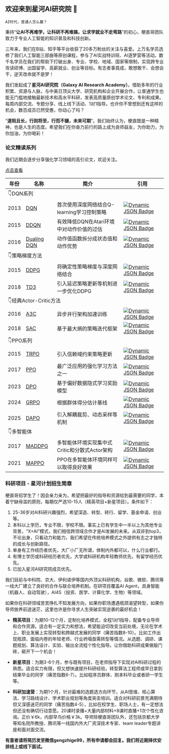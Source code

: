 ## 欢迎来到星河AI研究院 👋

    AI时代，普通人怎么赢？


秉持“**让AI不再难学，让科研不再难搞，让求学就业不走弯路**”的初心，梗直哥团队致力于专业人工智能的知识普及和科技创新。

三年来，我们在B站、知乎等平台收获了20多万粉丝的关注与喜爱。上万名学员选修了我们人工智能三部曲等原创课程，参与了AI实战特训班、AI逐梦营等活动。数千名学员在我们的帮助下打破出身、专业、学校、地域、国家等限制，实现跨专业攻读硕博、出国留学、高薪就业、创业等目标。有志者事竟成，敢想敢干、会想会干，逆天改命就不是梦！

我们发起成了**星河AI研究院（Galaxy AI Research Academy）**。借助多年的行业积累、资源与人脉，与中美日顶尖大学、研究机构和企业开展合作，让普通学生也能无门槛地接触最新技术和高水平科研，发表高质量原创学术论文、专利和成果。每周内部交流、专题分享、线上线下活动、1对1指导。也许你不曾想到还有这样的机会，数百成员已然受惠，你动心了吗？

“**道阻且长，行则将至，行而不辍，未来可期**”。我们始终认为，梗直既是一种精神，也是人生的态度。希望我们在你奋力前行的路上成为良师益友，为你助力，为你加油，为你喝彩！

### 论文精读系列

我们近期会逐步分享强化学习领域的高引论文，欢迎关注。

[点击查看](https://space.bilibili.com/1921388479)

<table>
    <thead><tr><th>年份</th><th>名称</th><th>简介</th><th>引用</th></tr></thead>
    <tbody>
        <tr><td colspan="4">👇️DQN系列</td></tr>
        <tr><td>2013</td><td><a href='https://arxiv.org/abs/1312.5602' target='_blank'>DQN</a></td><td>首次使用深度网络结合Q-learning学习控制策略</td><td><a href='https://www.semanticscholar.org/paper/Playing-Atari-with-Deep-Reinforcement-Learning-Mnih-Kavukcuoglu/2319a491378867c7049b3da055c5df60e1671158' target='_blank'><img alt='Dynamic JSON Badge' src='https://img.shields.io/badge/dynamic/json?query=citationCount&label=citation&url=https%3A%2F%2Fapi.semanticscholar.org%2Fgraph%2Fv1%2Fpaper%2F2319a491378867c7049b3da055c5df60e1671158%253Ffields%253DcitationCount'></a></td></tr>
        <tr><td>2015</td><td><a href='https://arxiv.org/abs/1509.06461' target='_blank'>DDQN</a></td><td>有效降低DQN在Atari环境中对动作价值的过估</td><td><a href='https://www.semanticscholar.org/paper/Deep-Reinforcement-Learning-with-Double-Q-Learning-Hasselt-Guez/3b9732bb07dc99bde5e1f9f75251c6ea5039373e' target='_blank'><img alt='Dynamic JSON Badge' src='https://img.shields.io/badge/dynamic/json?query=citationCount&label=citation&url=https%3A%2F%2Fapi.semanticscholar.org%2Fgraph%2Fv1%2Fpaper%2F3b9732bb07dc99bde5e1f9f75251c6ea5039373e%253Ffields%253DcitationCount'></a></td></tr>
        <tr><td>2016</td><td><a href='https://arxiv.org/abs/1511.06581' target='_blank'>Dualing DQN</a></td><td>动作值函数拆分成状态值和动作优势</td><td><a href='https://www.semanticscholar.org/paper/Dueling-Network-Architectures-for-Deep-Learning-Wang-Schaul/4c05d7caa357148f0bbd61720bdd35f0bc05eb81' target='_blank'><img alt='Dynamic JSON Badge' src='https://img.shields.io/badge/dynamic/json?query=citationCount&label=citation&url=https%3A%2F%2Fapi.semanticscholar.org%2Fgraph%2Fv1%2Fpaper%2F4c05d7caa357148f0bbd61720bdd35f0bc05eb81%253Ffields%253DcitationCount'></a></td></tr>
        <tr><td colspan="4">👇️策略梯度方法</td></tr>
        <tr><td>2015</td><td><a href='https://arxiv.org/abs/1509.02971' target='_blank'>DDPG</a></td><td>将确定性策略梯度与深度网络结合</td><td><a href='https://www.semanticscholar.org/paper/Continuous-control-with-deep-reinforcement-learning-Lillicrap-Hunt/024006d4c2a89f7acacc6e4438d156525b60a98f' target='_blank'><img alt='Dynamic JSON Badge' src='https://img.shields.io/badge/dynamic/json?query=citationCount&label=citation&url=https%3A%2F%2Fapi.semanticscholar.org%2Fgraph%2Fv1%2Fpaper%2F024006d4c2a89f7acacc6e4438d156525b60a98f%253Ffields%253DcitationCount'></a></td></tr>
        <tr><td>2018</td><td><a href='https://arxiv.org/abs/1802.09477' target='_blank'>TD3</a></td><td>引入延迟策略更新等机制进一步优化DDPG</td><td><a href='https://www.semanticscholar.org/paper/Addressing-Function-Approximation-Error-in-Methods-Fujimoto-Hoof/4debb99c0c63bfaa97dd433bc2828e4dac81c48b' target='_blank'><img alt='Dynamic JSON Badge' src='https://img.shields.io/badge/dynamic/json?query=citationCount&label=citation&url=https%3A%2F%2Fapi.semanticscholar.org%2Fgraph%2Fv1%2Fpaper%2F4debb99c0c63bfaa97dd433bc2828e4dac81c48b%253Ffields%253DcitationCount'></a></td></tr>
        <tr><td colspan="4">👇️经典Actor-Critic方法</td></tr>
        <tr><td>2016</td><td><a href='https://arxiv.org/abs/1602.01783' target='_blank'>A3C</a></td><td>异步并行架构加速训练</td><td><a href='https://www.semanticscholar.org/paper/Asynchronous-Methods-for-Deep-Reinforcement-Mnih-Badia/69e76e16740ed69f4dc55361a3d319ac2f1293dd' target='_blank'><img alt='Dynamic JSON Badge' src='https://img.shields.io/badge/dynamic/json?query=citationCount&label=citation&url=https%3A%2F%2Fapi.semanticscholar.org%2Fgraph%2Fv1%2Fpaper%2F69e76e16740ed69f4dc55361a3d319ac2f1293dd%253Ffields%253DcitationCount'></a></td></tr>
        <tr><td>2018</td><td><a href='https://arxiv.org/abs/1801.01290' target='_blank'>SAC</a></td><td>基于最大熵的策略迭代框架</td><td><a href='https://www.semanticscholar.org/paper/Soft-Actor-Critic%3A-Off-Policy-Maximum-Entropy-Deep-Haarnoja-Zhou/811df72e210e20de99719539505da54762a11c6d' target='_blank'><img alt='Dynamic JSON Badge' src='https://img.shields.io/badge/dynamic/json?query=citationCount&label=citation&url=https%3A%2F%2Fapi.semanticscholar.org%2Fgraph%2Fv1%2Fpaper%2F811df72e210e20de99719539505da54762a11c6d%253Ffields%253DcitationCount'></a></td></tr>
        <tr><td colspan="4">👇️PPO系列</td></tr>
        <tr><td>2015</td><td><a href='https://arxiv.org/abs/1502.05477' target='_blank'>TRPO</a></td><td>引入信赖域约束策略更新</td><td><a href='https://www.semanticscholar.org/paper/Trust-Region-Policy-Optimization-Schulman-Levine/449532187c94af3dd3aa55e16d2c50f7854d2199' target='_blank'><img alt='Dynamic JSON Badge' src='https://img.shields.io/badge/dynamic/json?query=citationCount&label=citation&url=https%3A%2F%2Fapi.semanticscholar.org%2Fgraph%2Fv1%2Fpaper%2F449532187c94af3dd3aa55e16d2c50f7854d2199%253Ffields%253DcitationCount'></a></td></tr>
        <tr><td>2017</td><td><a href='https://arxiv.org/abs/1707.06347' target='_blank'>PPO</a></td><td>最广泛应用的强化学习方法之一</td><td><a href='https://www.semanticscholar.org/paper/Proximal-Policy-Optimization-Algorithms-Schulman-Wolski/dce6f9d4017b1785979e7520fd0834ef8cf02f4b' target='_blank'><img alt='Dynamic JSON Badge' src='https://img.shields.io/badge/dynamic/json?query=citationCount&label=citation&url=https%3A%2F%2Fapi.semanticscholar.org%2Fgraph%2Fv1%2Fpaper%2Fdce6f9d4017b1785979e7520fd0834ef8cf02f4b%253Ffields%253DcitationCount'></a></td></tr>
        <tr><td>2023</td><td><a href='https://arxiv.org/abs/2305.18290' target='_blank'>DPO</a></td><td>基于偏好数据隐式学习奖励模型</td><td><a href='https://www.semanticscholar.org/paper/Direct-Preference-Optimization%3A-Your-Language-Model-Rafailov-Sharma/0d1c76d45afa012ded7ab741194baf142117c495' target='_blank'><img alt='Dynamic JSON Badge' src='https://img.shields.io/badge/dynamic/json?query=citationCount&label=citation&url=https%3A%2F%2Fapi.semanticscholar.org%2Fgraph%2Fv1%2Fpaper%2F0d1c76d45afa012ded7ab741194baf142117c495%253Ffields%253DcitationCount'></a></td></tr>
        <tr><td>2024</td><td><a href='https://arxiv.org/abs/2402.03300' target='_blank'>GRPO</a></td><td>根据群体得分估计基线</td><td><a href='https://www.semanticscholar.org/paper/DeepSeekMath%3A-Pushing-the-Limits-of-Mathematical-in-Shao-Wang/35b142ea69598e6241f0011312128031df55895c' target='_blank'><img alt='Dynamic JSON Badge' src='https://img.shields.io/badge/dynamic/json?query=citationCount&label=citation&url=https%3A%2F%2Fapi.semanticscholar.org%2Fgraph%2Fv1%2Fpaper%2F35b142ea69598e6241f0011312128031df55895c%253Ffields%253DcitationCount'></a></td></tr>
        <tr><td>2025</td><td><a href='https://arxiv.org/abs/2503.14476' target='_blank'>DAPO</a></td><td>引入解耦裁剪、动态采样等机制</td><td><a href='https://www.semanticscholar.org/paper/DAPO%3A-An-Open-Source-LLM-Reinforcement-Learning-at-Yu-Zhang/dd4cfde3e135f799a9a71b4f57e13a29de89f7e3' target='_blank'><img alt='Dynamic JSON Badge' src='https://img.shields.io/badge/dynamic/json?query=citationCount&label=citation&url=https%3A%2F%2Fapi.semanticscholar.org%2Fgraph%2Fv1%2Fpaper%2Fdd4cfde3e135f799a9a71b4f57e13a29de89f7e3%253Ffields%253DcitationCount'></a></td></tr>
        <tr><td colspan="4">👇️多智能体</td></tr>
        <tr><td>2017</td><td><a href='https://arxiv.org/abs/1706.02275' target='_blank'>MADDPG</a></td><td>多智能体环境实现集中式Critic和分散式Actor架构</td><td><a href='https://www.semanticscholar.org/paper/Multi-Agent-Actor-Critic-for-Mixed-Environments-Lowe-Wu/7c3ece1ba41c415d7e81cfa5ca33a8de66efd434' target='_blank'><img alt='Dynamic JSON Badge' src='https://img.shields.io/badge/dynamic/json?query=citationCount&label=citation&url=https%3A%2F%2Fapi.semanticscholar.org%2Fgraph%2Fv1%2Fpaper%2F7c3ece1ba41c415d7e81cfa5ca33a8de66efd434%253Ffields%253DcitationCount'></a></td></tr>
        <tr><td>2021</td><td><a href='https://arxiv.org/abs/2103.01955' target='_blank'>MAPPO</a></td><td>PPO在多智能体环境同样可以取得良好效果</td><td><a href='https://www.semanticscholar.org/paper/The-Surprising-Effectiveness-of-PPO-in-Cooperative-Yu-Velu/3a315c81a98851f0614c09fef6a14c30d6a1e63c' target='_blank'><img alt='Dynamic JSON Badge' src='https://img.shields.io/badge/dynamic/json?query=citationCount&label=citation&url=https%3A%2F%2Fapi.semanticscholar.org%2Fgraph%2Fv1%2Fpaper%2F3a315c81a98851f0614c09fef6a14c30d6a1e63c%253Ffields%253DcitationCount'></a></td></tr>
    </tbody>
</table>

### 科研项目 - 星河计划招生简章

梗直哥招学生了！因会亲力亲为，希望把最好的指导和资源给到最需要的同学，本着宁缺毋滥的原则，每期仅严选10-15人（精英项目+新星项目）。条件如下：
1. 25-36岁对AI科研兴趣强烈，希望深造、转型、转行、留学、基金申请、创业等。
2. 本科以上学历，专业不限，学校不限。事实上已有学生中一半以上为其他专业背景，“X+AI”模式，我们相信跨领域合作才是AI发展的未来。从双非到top3，不论出身，只看动力和能力，我们希望在传统培养模式之外提供有志之才独特的成长与创新路径。
3. 单身有工作经历者优先，大厂小厂无所谓，体制内外都可以，什么行业都行。
4. 有博士学历或科研经历者优先，大学或科研机构年轻教师优先，有留学经历优先。
5. 已加入星河AI研究院成员优先。

我们目前与中科院、京大、伊利诺伊等国内外顶尖科研机构，谷歌、微软、腾讯等一线大厂建立了良好的合作与联合培养机制。在研项目覆盖AI Agent，具身智能（机器人、自动驾驶），AI4S（投资、医学、计算化学、生物）等领域。

如果你在科研领域苦苦挣扎不知发展方向，如果你职场遭遇瓶颈渴望转型，如果你导师放养前途迷茫，这里也许是你寻求人生突破实现逆袭的最好机会！

- **精英项目**：为期10-12个月，定制化培养模式，全程1对1指导，配备专业导师和合作资源。适合有一定实力和想法，希望能迫切改变当前处境，无论在学术上、职业发展上实现转型和跨越式发展的同学（痛苦指数8-10）。比如工作出现瓶颈、面临内卷的年轻老师、行业坍塌亟需转型等情况。从选题、调研、课题规划、算法设计、实验、输出全流程个性化指导。让你借助科研成果做敲门砖，砸开下一个机会！

- **新星项目**：为期3-6个月，参与既有项目，在老师指导下实现对AI科研过程的熟悉。适合实力有限，但又想快速提升科研经验，转型算法工程师或早日拿到结果毕业的同学（痛苦指数6-7）。比如程序员群体、刚本科毕业或者研一学生等。

- **科研加速营**：为期1个月，针对最难的选题选方向环节，从AI思维、核心算法、学习路线设计、学术职业规划等角度突击培训。适合对科研前景充满期待但又深感迷茫的同学（痛苦指数4-5），比如在校学生、职场人士，有一定想法但还没有确切行动意愿。20课时录播+大量内部材料+8课时直播+1次个性化咨询。正价￥6k，内部早鸟价格￥3k。导师除梗直哥团队外，还包括京都大学等知名院所教授、腾讯等一线国内外大厂资深技术专家、team leader专题讲座和面对面交流。

**有意者请将简历发至微信gengzhige99，所有申请都会回复。我们将近期择优安排线上或线下面试。**

